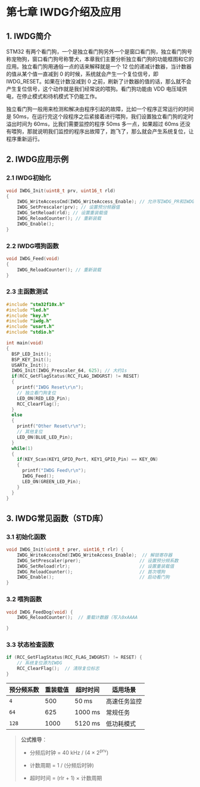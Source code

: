 # 第七章 IWDG介绍及应用

## 1. IWDG简介

STM32 有两个看门狗，一个是独立看门狗另外一个是窗口看门狗，独立看门狗号称宠物狗，窗口看门狗号称警犬，本章我们主要分析独立看门狗的功能框图和它的应用。独立看门狗用通俗一点的话来解释就是一个 12 位的递减计数器，当计数器的值从某个值一直减到 0 的时候，系统就会产生一个复位信号，即 IWDG_RESET。如果在计数没减到 0 之前，刷新了计数器的值的话，那么就不会产生复位信号，这个动作就是我们经常说的喂狗。看门狗功能由 VDD 电压域供电，在停止模式和待机模式下仍能工作。

独立看门狗一般用来检测和解决由程序引起的故障，比如一个程序正常运行的时间是 50ms，在运行完这个段程序之后紧接着进行喂狗，我们设置独立看门狗的定时溢出时间为 60ms，比我们需要监控的程序 50ms 多一点，如果超过 60ms 还没有喂狗，那就说明我们监控的程序出故障了，跑飞了，那么就会产生系统复位，让程序重新运行。

## 2. IWDG应用示例

### 2.1 IWDG初始化

```c
void IWDG_Init(uint8_t prv, uint16_t rld)
{
    IWDG_WriteAccessCmd(IWDG_WriteAccess_Enable); // 允许写IWDG_PR和IWDG_RLD寄存器
    IWDG_SetPrescaler(prv); // 设置预分频器值
    IWDG_SetReload(rld); // 设置重装载值
    IWDG_ReloadCounter(); // 重新装载
    IWDG_Enable();
}
```

### 2.2 IWDG喂狗函数

```c
void IWDG_Feed(void)
{
    IWDG_ReloadCounter(); // 重新装载
}
```

### 2.3 主函数测试

```c
#include "stm32f10x.h"
#include "led.h"
#include "key.h"
#include "iwdg.h"
#include "usart.h"
#include "stdio.h"

int main(void)
{
  BSP_LED_Init();
  BSP_KEY_Init();
  USARTx_Init();
  IWDG_Init(IWDG_Prescaler_64, 625); // 大约1s
  if(RCC_GetFlagStatus(RCC_FLAG_IWDGRST) != RESET)
  {
    printf("IWDG Reset\r\n");
    // 独立看门狗复位
    LED_ON(RED_LED_Pin);
    RCC_ClearFlag();
  }
  else
  {
    printf("Other Reset\r\n");
    // 其他复位
    LED_ON(BLUE_LED_Pin);
  }
  while(1)
  {
    if(KEY_Scan(KEY1_GPIO_Port, KEY1_GPIO_Pin) == KEY_ON)
    {
      printf("IWDG Feed\r\n");
      IWDG_Feed();
      LED_ON(GREEN_LED_Pin);
    }
  }
}
```

## 3. IWDG常见函数（STD库）

### 3.1 初始化函数

```c
void IWDG_Init(uint8_t prer, uint16_t rlr) {
    IWDG_WriteAccessCmd(IWDG_WriteAccess_Enable);  // 解锁寄存器
    IWDG_SetPrescaler(prer);                      // 设置预分频系数
    IWDG_SetReload(rlr);                          // 设置重装载值
    IWDG_ReloadCounter();                         // 首次喂狗
    IWDG_Enable();                                // 启动看门狗
}
```

### 3.2 喂狗函数

```c
void IWDG_FeedDog(void) {
    IWDG_ReloadCounter();  // 重载计数器（写入0xAAAA

}
```

### 3.3 状态检查函数

```c
if (RCC_GetFlagStatus(RCC_FLAG_IWDGRST) != RESET) {
    // 系统复位源为IWDG
    RCC_ClearFlag();  // 清除复位标志
}
```

| 预分频系数 | 重装载值 | 超时时间    | 适用场景   |
| ----- | ---- | ------- | ------ |
| `4`   | 500  | 50 ms   | 高速任务监控 |
| `64`  | 625  | 1000 ms | 常规任务   |
| `128` | 1000 | 5120 ms | 低功耗模式  |

> **公式推导**：
> 
> - 分频后时钟 = 40 kHz / (4 × 2<sup>prv</sup>)
> 
> - 计数周期 = 1 / (分频后时钟)
> 
> - 超时时间 = (rlr + 1) × 计数周期


